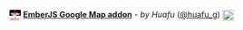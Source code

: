 <img src="assets/icon.png" width="20" height="20" valign="middle"> **[EmberJS Google Map addon](huafu.github.io/#/ember?name=ember-google-map)** - _by Huafu_ ([@huafu_g](https://twitter.com/huafu_g)) <img src="https://avatars2.githubusercontent.com/u/1162602?v=3&s=20" width="20" height="20" valign="middle">

